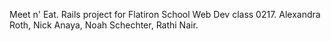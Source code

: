 Meet n' Eat. Rails project for Flatiron School Web Dev class 0217. Alexandra Roth, Nick Anaya, Noah Schechter, Rathi Nair.
